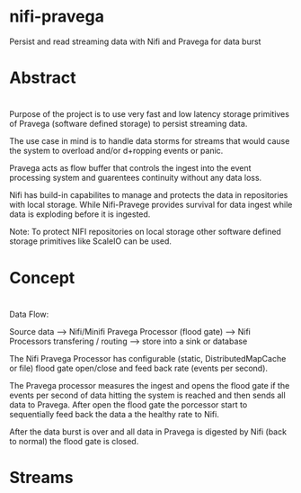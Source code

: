 # nifi-pravega 
Persist and read streaming data with Nifi and Pravega for data burst

#
# Abstract 
#
Purpose of the project is to use very fast and low latency storage primitives of Pravega (software defined storage) to 
persist streaming data. 

The use case in mind is to handle data storms for streams that would cause the system to overload and/or d+ropping events or panic.

Pravega acts as flow buffer that controls the ingest into the event processing system and guarentees continuity without any data loss.

Nifi has build-in capabilites to manage and protects the data in repositories with local storage. While Nifi-Pravege provides survival for
data ingest while data is exploding before it is ingested. 

Note: To protect NIFI repositories on local storage other software defined storage primitives like ScaleIO can be used. 

#
# Concept
#

Data Flow:

Source data --> Nifi/Minifi Pravega Processor (flood gate) --> Nifi Processors transfering / routing --> store into a sink or database 

The Nifi Pravega Processor has configurable (static, DistributedMapCache or file) flood gate open/close and feed back rate (events per second).

The Pravega processor measures the ingest and opens the flood gate if the events per second of data hitting the system is reached and then sends all data to Pravega. After open the flood gate the porcessor start to sequentially feed back the data a the healthy rate to Nifi. 

After the data burst is over and all data in Pravega is digested by Nifi (back to normal) the flood gate is closed. 
#
# Streams
#



